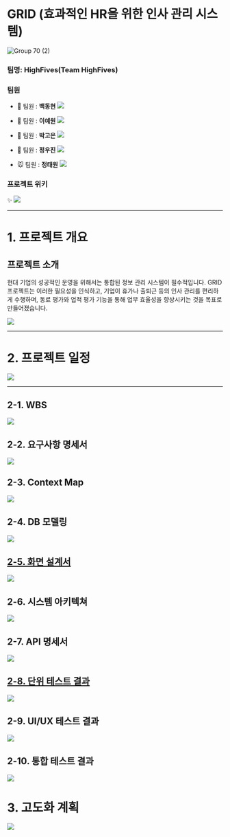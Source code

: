 # GRID (효과적인 HR을 위한 인사 관리 시스템)

![Group 70 (2)](https://github.com/beyond-sw-camp/be04-fin-5team-GRID/assets/105986200/ae76d635-a0ec-4230-8bc9-bb3d609a35ae)

### 팀명: HighFives(Team HighFives)

### 팀원

- 🦊 팀원 : **백동현**
[<img src="https://img.shields.io/badge/Github-Link-181717?logo=Github">](https://github.com/dongh810)

- 🧸 팀원 : **이예원**
[<img src="https://img.shields.io/badge/Github-Link-181717?logo=Github">](https://github.com/onelee521)

- 🎀 팀원 : **박고은**
[<img src="https://img.shields.io/badge/Github-Link-181717?logo=Github">](https://github.com/goeunpark123)

- 🐹 팀원 : **정우진**
[<img src="https://img.shields.io/badge/Github-Link-181717?logo=Github">](https://github.com/Wrinkk)

- 🐭 팀원 : **정태원**
[<img src="https://img.shields.io/badge/Github-Link-181717?logo=Github">](https://github.com/t4e1)

### 프로젝트 위키 
✨ <a href="https://github.com/beyond-sw-camp/be04-fin-5team-GRID/wiki" target="_blank">
<img src="https://img.shields.io/badge/GRID HR-00BC8E.svg?style=flat-square&logo=github&logoColor=white"/>
</a> 

---

# 1. 프로젝트 개요

## 프로젝트 소개
현대 기업의 성공적인 운영을 위해서는 통합된 정보 관리 시스템이 필수적입니다. GRID 프로젝트는 이러한 필요성을 인식하고, 기업이 휴가나 출퇴근 등의 인사 관리를 편리하게 수행하며, 동료 평가와 업적 평가 기능을 통해 업무 효율성을 향상시키는 것을 목표로 만들어졌습니다.

<a href="https://github.com/beyond-sw-camp/be04-fin-5team-GRID/wiki/%ED%94%84%EB%A1%9C%EC%A0%9D%ED%8A%B8-%EC%86%8C%EA%B0%9C" target="_blank">
<img src="https://img.shields.io/badge/프로젝트 소개-004088.svg?style=flat-square&logo=GitHub&logoColor=white"/>
</a>

---

# 2. 프로젝트 일정 

<a href="https://github.com/beyond-sw-camp/be04-fin-5team-GRID/wiki/%ED%94%84%EB%A1%9C%EC%A0%9D%ED%8A%B8-%EC%9D%BC%EC%A0%95-%EB%B0%8F-%EC%82%B0%EC%B6%9C%EB%AC%BC" target="_blank">
<img src="https://img.shields.io/badge/일정 및 산출물-008FC7.svg?style=flat-square&logo=GitHub&logoColor=white"/>
</a>

---
## 2-1. WBS
<a href="https://github.com/beyond-sw-camp/be04-fin-5team-GRID/wiki/WBS" target="_blank">
<img src="https://img.shields.io/badge/WBS-CD9834.svg?style=flat-square&logo=GitHub&logoColor=white"/>
</a>


## 2-2. 요구사항 명세서
<a href="https://github.com/beyond-sw-camp/be04-fin-5team-GRID/wiki/%EC%9A%94%EA%B5%AC-%EC%82%AC%ED%95%AD-%EB%AA%85%EC%84%B8%EC%84%9C" target="_blank">
<img src="https://img.shields.io/badge/요구 사항 명세서-5B4638.svg?style=flat-square&logo=GitHub&logoColor=white"/>
</a>

## 2-3. Context Map 
<a href="https://github.com/beyond-sw-camp/be04-fin-5team-GRID/wiki/DDD-(Context-Map)" target="_blank">
<img src="https://img.shields.io/badge/Context Map-417598.svg?style=flat-square&logo=GitHub&logoColor=white"/>
</a> 

## 2-4. DB 모델링
<a href="https://github.com/beyond-sw-camp/be04-fin-5team-GRID/wiki/DB-Modeling" target="_blank">
<img src="https://img.shields.io/badge/DB 모델링-68BC71.svg?style=flat-square&logo=GitHub&logoColor=white"/>

## 2-5. 화면 설계서
<a href="https://github.com/beyond-sw-camp/be04-fin-5team-GRID/wiki/%ED%99%94%EB%A9%B4-%EC%84%A4%EA%B3%84%EC%84%9C" target="_blank">
<img src="https://img.shields.io/badge/화면 설계서-FECC00.svg?style=flat-square&logo=GitHub&logoColor=white"/>
</a>

## 2-6. 시스템 아키텍쳐
<a href="https://github.com/beyond-sw-camp/be04-fin-5team-GRID/wiki/%EC%8B%9C%EC%8A%A4%ED%85%9C-%EC%95%84%ED%82%A4%ED%85%8D%EC%B3%90" target="_blank">
<img src="https://img.shields.io/badge/시스템 아키텍쳐-DD344C.svg?style=flat-square&logo=GitHub&logoColor=white"/>
</a>

## 2-7. API 명세서
<a href="https://github.com/beyond-sw-camp/be04-fin-5team-GRID/wiki/API-%EB%AA%85%EC%84%B8%EC%84%9C" target="_blank">
<img src="https://img.shields.io/badge/API 설계서-9146FF.svg?style=flat-square&logo=GitHub&logoColor=white"/>

## 2-8. 단위 테스트 결과 
<a href="https://github.com/beyond-sw-camp/be04-fin-5team-GRID/wiki/%EB%8B%A8%EC%9C%84-%ED%85%8C%EC%8A%A4%ED%8A%B8" target="_blank">
<img src="https://img.shields.io/badge/단위 테스트-005AF0.svg?style=flat-square&logo=GitHub&logoColor=white"/>
</a>

## 2-9. UI/UX 테스트 결과
<a href="https://github.com/beyond-sw-camp/be04-fin-5team-GRID/wiki/UI-UX-%ED%85%8C%EC%8A%A4%ED%8A%B8" target="_blank">
<img src="https://img.shields.io/badge/UI/UX 테스트-EF7B4D.svg?style=flat-square&logo=GitHub&logoColor=white"/>
</a>

## 2-10. 통합 테스트 결과 
<a href="https://github.com/beyond-sw-camp/be04-fin-5team-GRID/wiki/%ED%86%B5%ED%95%A9-%ED%85%8C%EC%8A%A4%ED%8A%B8" target="_blank">
<img src="https://img.shields.io/badge/통합 테스트-088A85.svg?style=flat-square&logo=GitHub&logoColor=white"/>
</a>

<br>

# 3. 고도화 계획
<a href="https://github.com/beyond-sw-camp/be04-fin-5team-GRID/wiki/%EA%B3%A0%EB%8F%84%ED%99%94" target="_blank">
<img src="https://img.shields.io/badge/고도화-003545.svg?style=flat-square&logo=GitHub&logoColor=white"/>
</a>

